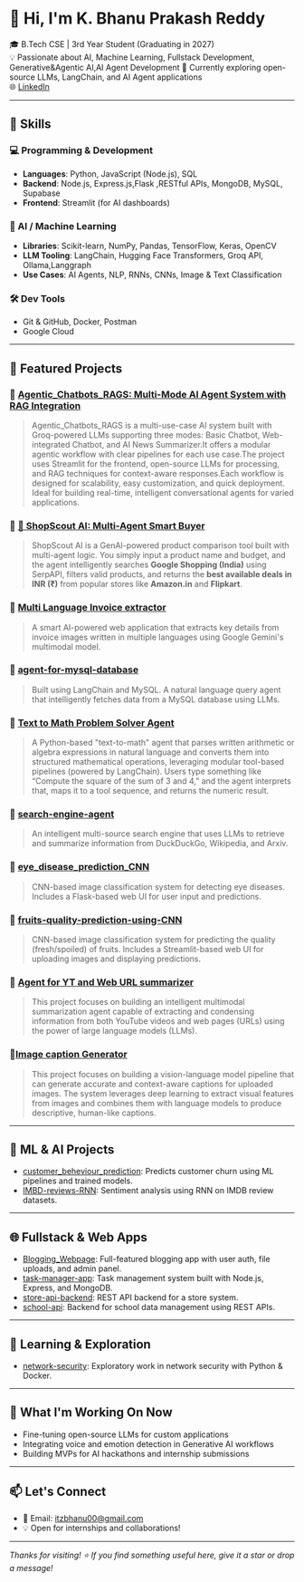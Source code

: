 # 👋 Hi, I'm K. Bhanu Prakash Reddy

🎓 B.Tech CSE | 3rd Year Student (Graduating in 2027)  
💡 Passionate about AI, Machine Learning, Fullstack Development, Generative&Agentic AI,AI Agent Development 
🚀 Currently exploring open-source LLMs, LangChain, and AI Agent applications  
🌐 [LinkedIn](https://www.linkedin.com/in/karava-bhanu-prakash-reddy-143419305/) 

---

## 🧠 Skills

### 💻 Programming & Development
- **Languages**: Python, JavaScript (Node.js), SQL
- **Backend**: Node.js, Express.js,Flask ,RESTful APIs, MongoDB, MySQL, Supabase
- **Frontend**: Streamlit (for AI dashboards)

### 🤖 AI / Machine Learning
- **Libraries**: Scikit-learn, NumPy, Pandas, TensorFlow, Keras, OpenCV
- **LLM Tooling**: LangChain, Hugging Face Transformers, Groq API, Ollama,Langgraph
- **Use Cases**: AI Agents, NLP, RNNs, CNNs, Image & Text Classification

### 🛠️ Dev Tools
- Git & GitHub, Docker, Postman  
- Google Cloud

---

## 📂 Featured Projects

### 🔹 [Agentic_Chatbots_RAGS: Multi-Mode AI Agent System with RAG Integration](https://github.com/bhanu1836/Agentic_Chatbots_RAGS)
> Agentic_Chatbots_RAGS is a multi-use-case AI system built with Groq-powered LLMs supporting three modes: Basic Chatbot, Web-integrated Chatbot, and AI News Summarizer.It offers a modular agentic workflow with clear pipelines for each use case.The project uses Streamlit for the frontend, open-source LLMs for processing, and RAG techniques for context-aware responses.Each workflow is designed for scalability, easy customization, and quick deployment. Ideal for building real-time, intelligent conversational agents for varied applications.

### 🔹 [🛒 ShopScout AI: Multi-Agent Smart Buyer](https://github.com/bhanu1836/Shop-scout-AI-Agent)
> ShopScout AI is a GenAI-powered product comparison tool built with multi-agent logic. You simply input a product name and budget, and the agent intelligently searches **Google Shopping (India)** using SerpAPI, filters valid products, and returns the **best available deals in INR (₹)** from popular stores like **Amazon.in** and **Flipkart**.


### 🔹 [Multi Language Invoice extractor](https://github.com/bhanu1836/multilanguage-invoice-extractor)
> A smart AI-powered web application that extracts key details from invoice images written in multiple languages using Google Gemini's multimodal model.

### 🔹 [agent-for-mysql-database](https://github.com/bhanu1836/agent-for-mysql-database)
> Built using LangChain and MySQL. A natural language query agent that intelligently fetches data from a MySQL database using LLMs.

### 🔹 [Text to Math Problem Solver Agent](https://github.com/bhanu1836/text-to-math-agent)
> A Python-based "text-to-math" agent that parses written arithmetic or algebra expressions in natural language and converts them into structured mathematical operations, leveraging modular tool-based pipelines (powered by LangChain). Users type something like “Compute the square of the sum of 3 and 4,” and the agent interprets that, maps it to a tool sequence, and returns the numeric result.

### 🔹 [search-engine-agent](https://github.com/bhanu1836/search-engine-agent)
> An intelligent multi-source search engine that uses LLMs to retrieve and summarize information from DuckDuckGo, Wikipedia, and Arxiv.

### 🔹 [eye_disease_prediction_CNN](https://github.com/bhanu1836/eye_disease_prediction_CNN)
> CNN-based image classification system for detecting eye diseases. Includes a Flask-based web UI for user input and predictions.

### 🔹 [fruits-quality-prediction-using-CNN](https://github.com/bhanu1836/fruits-quality-prediction-using-CNN)
> CNN-based image classification system for predicting the quality (fresh/spoiled) of fruits. Includes a Streamlit-based web UI for uploading images and displaying predictions.

### 🔹 [Agent for YT and Web URL summarizer](https://github.com/bhanu1836/Agent-for-YT-WEB_URL-summarizer)
> This project focuses on building an intelligent multimodal summarization agent capable of extracting and condensing information from both YouTube videos and web pages (URLs) using the power of large language models (LLMs).

###  🔹[Image caption Generator](https://github.com/bhanu1836/image_caption_generator)
> This project focuses on building a vision-language model pipeline that can generate accurate and context-aware captions for uploaded images. The system leverages deep learning to extract visual features from images and combines them with language models to produce descriptive, human-like captions.

---

## 🧪 ML & AI Projects

- [customer_beheviour_prediction](https://github.com/bhanu1836/customer_beheviour_prediction): Predicts customer churn using ML pipelines and trained models.
- [IMBD-reviews-RNN](https://github.com/bhanu1836/IMBD-reviews-RNN): Sentiment analysis using RNN on IMDB review datasets.

---

## 🌐 Fullstack & Web Apps

- [Blogging_Webpage](https://github.com/bhanu1836/Blogging_Webpage): Full-featured blogging app with user auth, file uploads, and admin panel.
- [task-manager-app](https://github.com/bhanu1836/task-manager-app): Task management system built with Node.js, Express, and MongoDB.
- [store-api-backend](https://github.com/bhanu1836/store-api-backend): REST API backend for a store system.
- [school-api](https://github.com/bhanu1836/school-api): Backend for school data management using REST APIs.

---

## 📘 Learning & Exploration

- [network-security](https://github.com/bhanu1836/network-security): Exploratory work in network security with Python & Docker.

---

## 🔭 What I'm Working On Now

- Fine-tuning open-source LLMs for custom applications
- Integrating voice and emotion detection in Generative AI workflows
- Building MVPs for AI hackathons and internship submissions

---

## 📫 Let's Connect

- 📧 Email: itzbhanu00@gmail.com
- 💡 Open for internships and collaborations!

---

_Thanks for visiting! ⭐ If you find something useful here, give it a star or drop a message!_
